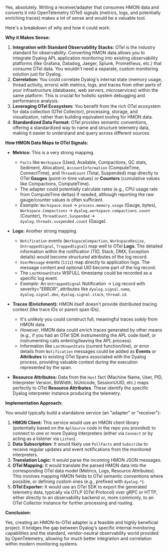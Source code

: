 Yes, absolutely. Writing a receiver/adapter that consumes HMON data and converts it into OpenTelemetry (OTel) signals (metrics, logs, and potentially enriching traces) makes a lot of sense and would be a valuable tool.

Here's a breakdown of why and how it could work:

**Why it Makes Sense:**

1.  **Integration with Standard Observability Stacks:** OTel is the industry standard for observability. Converting HMON data allows you to integrate Dyalog APL application monitoring into existing observability platforms (like Grafana, Datadog, Jaeger, Splunk, Prometheus, etc.) that consume OTel data. You wouldn't need a separate, custom monitoring solution just for Dyalog.
2.  **Correlation:** You could correlate Dyalog's internal state (memory usage, thread activity, errors) with metrics, logs, and traces from other parts of your infrastructure (databases, web servers, microservices) within the same platform. This is crucial for holistic system debugging and performance analysis.
3.  **Leveraging OTel Ecosystem:** You benefit from the rich OTel ecosystem for data collection (OTel Collector), processing, storage, and visualization, rather than building equivalent tooling for HMON data.
4.  **Standardized Data Format:** OTel provides semantic conventions, offering a standardized way to name and structure telemetry data, making it easier to understand and query across different sources.

**How HMON Data Maps to OTel Signals:**

*   **Metrics:** This is a very strong mapping.
    *   `Facts` like `Workspace` (Used, Available, Compactions, GC stats, Sediment, Allocation), `AccountInformation` (ComputeTime, ConnectTime), and `ThreadCount` (Total, Suspended) map directly to OTel **Gauges** (point-in-time values) or **Counters** (cumulative values like Compactions, ComputeTime).
    *   The adapter could potentially calculate rates (e.g., CPU usage rate from ComputeTime deltas) if needed, although reporting the raw gauge/counter values is often sufficient.
    *   *Example:* `Workspace.Used` -> `process.memory.usage` (Gauge, bytes), `Workspace.Compactions` -> `dyalog.workspace.compactions.count` (Counter), `ThreadCount.Suspended` -> `dyalog.threads.suspended.count` (Gauge).

*   **Logs:** Another strong mapping.
    *   `Notification` events (`WorkspaceCompaction`, `WorkspaceResize`, `UntrappedSignal`, `TrappedSignal`) map well to OTel **Logs**. The detailed information within the notification (TID, Stack, DMX, Exception details) would become structured attributes of the log record.
    *   `UserMessage` events (`111⌶`) map directly to application logs. The message content and optional UID become part of the log record.
    *   The `LastKnownState` WSFULL timestamp could be recorded as a specific log event.
    *   *Example:* An `UntrappedSignal` Notification -> Log record with severity="ERROR", attributes like `dyalog.signal.name`, `dyalog.signal.dmx`, `dyalog.signal.stack`, `thread.id`.

*   **Traces (Enrichment):** HMON itself doesn't provide distributed tracing context (like trace IDs or parent span IDs).
    *   It's *unlikely* you could construct full, meaningful traces *solely* from HMON data.
    *   *However*, HMON data could *enrich* traces generated by other means (e.g., if you had an OTel SDK instrumenting the APL code itself, or instrumenting calls entering/leaving the APL process).
    *   Information like `LastKnownState` (current function/line), or error details from `Notification` messages could be added as **Events** or **Attributes** to existing OTel Spans associated with the Dyalog process, providing valuable context during the execution represented by the span.

*   **Resource Attributes:** Data from the `Host` fact (Machine Name, User, PID, Interpreter Version, BitWidth, IsUnicode, SessionUUID, etc.) maps perfectly to OTel **Resource Attributes**. These identify the specific Dyalog interpreter instance producing the telemetry.

**Implementation Approach:**

You would typically build a standalone service (an "adapter" or "receiver"):

1.  **HMON Client:** This service would use an HMON client library (potentially based on the `AplSource` code in the repo you provided) to connect to one or more Dyalog interpreters (either via `Connect` or by acting as a listener via `Listen`).
2.  **Data Subscription:** It would likely use `PollFacts` and `Subscribe` to receive regular updates and event notifications from the monitored interpreters.
3.  **Translation Logic:** It would parse the incoming HMON JSON messages.
4.  **OTel Mapping:** It would translate the parsed HMON data into the corresponding OTel data model (Metrics, Logs, Resource Attributes). This involves mapping HMON fields to OTel semantic conventions where possible, or defining custom ones (e.g., prefixed with `dyalog.*`).
5.  **OTel Exporter:** It would use an OTel SDK to export the generated telemetry data, typically via OTLP (OTel Protocol) over gRPC or HTTP, either directly to an observability backend or, more commonly, to an OTel Collector instance for further processing and routing.

**Conclusion:**

Yes, creating an HMON-to-OTel adapter is a feasible and highly beneficial project. It bridges the gap between Dyalog's specific internal monitoring capabilities and the standard, vendor-neutral observability world provided by OpenTelemetry, allowing for much better integration and correlation within modern monitoring systems.
